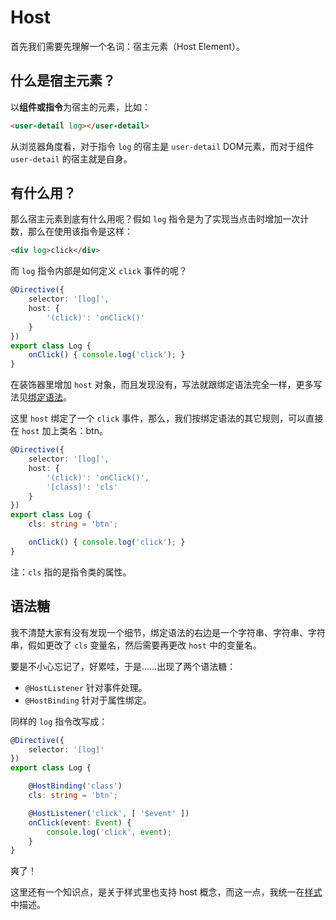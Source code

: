 # Host

首先我们需要先理解一个名词：宿主元素（Host Element）。

## 什么是宿主元素？

以**组件或指令**为宿主的元素，比如：

```html
<user-detail log></user-detail>
```

从浏览器角度看，对于指令 `log` 的宿主是 `user-detail` DOM元素，而对于组件 `user-detail` 的宿主就是自身。

## 有什么用？

那么宿主元素到底有什么用呢？假如 `log` 指令是为了实现当点击时增加一次计数，那么在使用该指令是这样：

```html
<div log>click</div>
```

而 `log` 指令内部是如何定义 `click` 事件的呢？

```typescript
@Directive({
    selector: '[log]',
    host: {
        '(click)': 'onClick()'
    }
})
export class Log {
    onClick() { console.log('click'); }
}
```

在装饰器里增加 `host` 对象，而且发现没有，写法就跟绑定语法完全一样，更多写法见[绑定语法](../template/binding-syntax.md)。

这里 `host` 绑定了一个 `click` 事件，那么，我们按绑定语法的其它规则，可以直接在 `host` 加上类名：btn。

```typescript
@Directive({
    selector: '[log]',
    host: {
        '(click)': 'onClick()',
        '[class]': 'cls'
    }
})
export class Log {
    cls: string = 'btn';

    onClick() { console.log('click'); }
}
```

注：`cls` 指的是指令类的属性。

## 语法糖

我不清楚大家有没有发现一个细节，绑定语法的右边是一个字符串、字符串、字符串，假如更改了 `cls` 变量名，然后需要再更改 `host` 中的变量名。

要是不小心忘记了，好累哇，于是……出现了两个语法糖：

+ `@HostListener` 针对事件处理。
+ `@HostBinding` 针对于属性绑定。

同样的 `log` 指令改写成：

```typescript
@Directive({
    selector: '[log]'
})
export class Log {

    @HostBinding('class')
    cls: string = 'btn';

    @HostListener('click', [ '$event' ])
    onClick(event: Event) {
        console.log('click', event);
    }
}
```

爽了！

这里还有一个知识点，是关于样式里也支持 host 概念，而这一点，我统一在[样式](../styles.md)中描述。